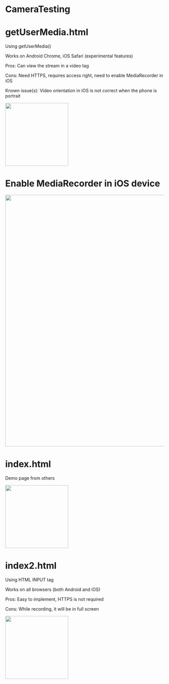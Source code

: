 # CameraTesting



# getUserMedia.html
Using getUserMedia()

Works on Android Chrome, iOS Safari (experimental features)

Pros: Can view the stream in a video tag

Cons: Need HTTPS, requires access right, need to enable MediaRecorder in iOS

Known issue(s): Video orientation in iOS is not correct when the phone is portrait

<img src="https://bobbyleung001.github.io/CameraTesting/qr/getUserMedia.png" width="200">


# Enable MediaRecorder in iOS device
<img src="https://bobbyleung001.github.io/CameraTesting/qr/iosMediaRecorder.png" width="800">


# index.html
Demo page from others

<img src="https://bobbyleung001.github.io/CameraTesting/qr/index.png" width="200">




# index2.html
Using HTML INPUT tag

Works on all browsers (both Android and iOS)

Pros: Easy to implement, HTTPS is not required

Cons: While recording, it will be in full screen

<img src="https://bobbyleung001.github.io/CameraTesting/qr/index2.png" width="200">




